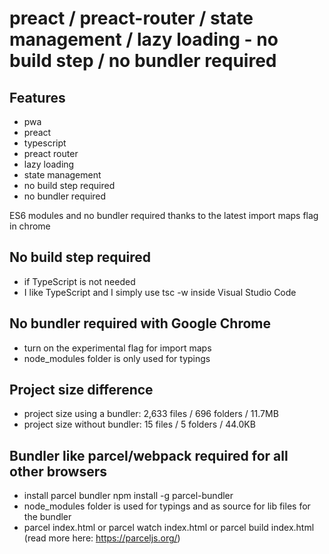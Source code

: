 # preact / preact-router / state management / lazy loading - no build step / no bundler required

## Features

- pwa
- preact
- typescript
- preact router
- lazy loading
- state management
- no build step required
- no bundler required

ES6 modules and no bundler required thanks to the latest import maps flag in chrome

## No build step required

- if TypeScript is not needed
- I like TypeScript and I simply use tsc -w inside Visual Studio Code

## No bundler required with Google Chrome

- turn on the experimental flag for import maps
- node_modules folder is only used for typings

## Project size difference

- project size using a bundler: 2,633 files / 696 folders / 11.7MB
- project size without bundler: 15 files / 5 folders / 44.0KB

## Bundler like parcel/webpack required for all other browsers

- install parcel bundler npm install -g parcel-bundler
- node_modules folder is used for typings and as source for lib files for the bundler
- parcel index.html or parcel watch index.html or parcel build index.html (read more here: https://parceljs.org/)
